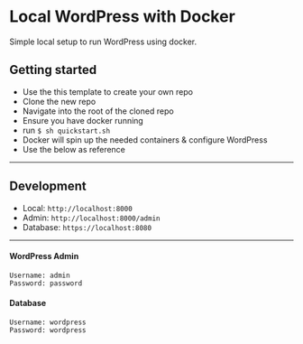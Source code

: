 # Local WordPress with Docker

Simple local setup to run WordPress using docker.

## Getting started

- Use the this template to create your own repo
- Clone the new repo
- Navigate into the root of the cloned repo
- Ensure you have docker running
- run `$ sh quickstart.sh`
- Docker will spin up the needed containers & configure WordPress
- Use the below as reference

---
## Development

- Local: `http://localhost:8000`
- Admin: `http://localhost:8000/admin`
- Database: `https://localhost:8080`

---

#### WordPress Admin
```
Username: admin
Password: password
```

#### Database
```
Username: wordpress
Password: wordpress
```
